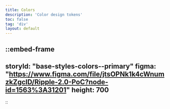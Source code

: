 ```yaml
---
title: Colors
description: 'Color design tokens'
toc: false
tag: 'div'
layout: default
---
```



::embed-frame
---
storyId: "base-styles-colors--primary"
figma: "https://www.figma.com/file/jtsOPNk1k4cWnumzkZgclD/Ripple-2.0-PoC?node-id=1563%3A31201"
height: 700
---
::


